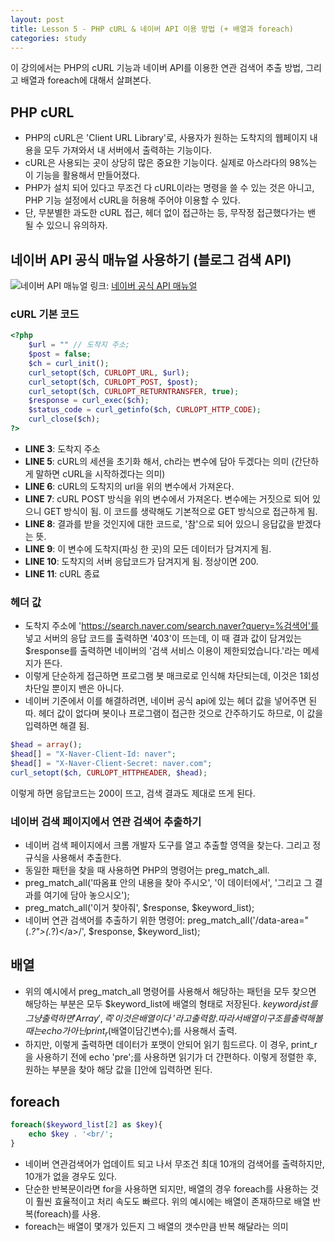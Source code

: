 ```yaml
---
layout: post
title: Lesson 5 - PHP cURL & 네이버 API 이용 방법 (+ 배열과 foreach) 
categories: study
---
```


이 강의에서는 PHP의 cURL 기능과 네이버 API를 이용한 연관 검색어 추출 방법, 그리고 배열과 foreach에 대해서 살펴본다.

## PHP cURL
* PHP의 cURL은 'Client URL Library'로, 사용자가 원하는 도착지의 웹페이지 내용을 모두 가져와서 내 서버에서 출력하는 기능이다.
* cURL은 사용되는 곳이 상당히 많은 중요한 기능이다. 실제로 아스라다의 98%는 이 기능을 활용해서 만들어졌다.
* PHP가 설치 되어 있다고 무조건 다 cURL이라는 명령을 쓸 수 있는 것은 아니고, PHP 기능 설정에서 cURL을 허용해 주어야 이용할 수 있다. 
* 단, 무분별한 과도한 cURL 접근, 헤더 없이 접근하는 등, 무작정 접근했다가는 밴 될 수 있으니 유의하자.

## 네이버 API 공식 매뉴얼 사용하기 (블로그 검색 API)
![네이버 API 매뉴얼](http://mocha.dothome.co.kr/images/5-0.png)
링크: [네이버 공식 API 매뉴얼](https://developers.naver.com/docs/search/blog/)

### cURL 기본 코드
~~~php
<?php
	$url = "" // 도착지 주소;
	$post = false;
	$ch = curl_init();
	curl_setopt($ch, CURLOPT_URL, $url);
	curl_setopt($ch, CURLOPT_POST, $post);
	curl_setopt($ch, CURLOPT_RETURNTRANSFER, true);
	$response = curl_exec($ch);
	$status_code = curl_getinfo($ch, CURLOPT_HTTP_CODE);
	curl_close($ch);
?>
~~~
* **LINE 3**: 도착지 주소
* **LINE 5**: cURL의 세션을 초기화 해서, ch라는 변수에 담아 두겠다는 의미 (간단하게 말하면 cURL을 시작하겠다는 의미)
* **LINE 6**: cURL의 도착지의 url을 위의 변수에서 가져온다.
* **LINE 7**: cURL POST 방식을 위의 변수에서 가져온다. 변수에는 거짓으로 되어 있으니 GET 방식이 됨. 이 코드를 생략해도 기본적으로 GET 방식으로 접근하게 됨.
* **LINE 8**: 결과를 받을 것인지에 대한 코드로, '참'으로 되어 있으니 응답값을 받겠다는 뜻.
* **LINE 9**: 이 변수에 도착지(파싱 한 곳)의 모든 데이터가 담겨지게 됨.
* **LINE 10**: 도착지의 서버 응답코드가 담겨지게 됨. 정상이면 200.
* **LINE 11**: cURL 종료

### 헤더 값
* 도착지 주소에 'https://search.naver.com/search.naver?query=%검색어'를 넣고 서버의 응답 코드를 출력하면 '403'이 뜨는데, 이 때 결과 값이 담겨있는 $response를 출력하면 네이버의 '검색 서비스 이용이 제한되었습니다.'라는 메세지가 뜬다.
* 이렇게 단순하게 접근하면 프로그램 봇 매크로로 인식해 차단되는데, 이것은 1회성 차단일 뿐이지 밴은 아니다.
* 네이버 기준에서 이를 해결하려면, 네이버 공식 api에 있는 헤더 값을 넣어주면 된따. 헤더 값이 없다며 봇이나 프로그램이 접근한 것으로 간주하기도 하므로, 이 값을 입력하면 해결 됨.

~~~php
$head = array();
$head[] = "X-Naver-Client-Id: naver";
$head[] = "X-Naver-Client-Secret: naver.com";
curl_setopt($ch, CURLOPT_HTTPHEADER, $head);
~~~

이렇게 하면 응답코드는 200이 뜨고, 검색 결과도 제대로 뜨게 된다.

### 네이버 검색 페이지에서 연관 검색어 추출하기
* 네이버 검색 페이지에서 크롬 개발자 도구를 열고 추출할 영역을 찾는다. 그리고 정규식을 사용해서 추출한다.
* 동일한 패턴을 찾을 때 사용하면 PHP의 명령어는 preg_match_all.
* preg_match_all('따옴표 안의 내용을 찾아 주시오', '이 데이터에서', '그리고 그 결과를 여기에 담아 놓으시오');
* preg_match_all('이거 찾아줘', $response, $keyword_list);
* 네이버 연관 검색어를 추출하기 위한 명령어: preg_match_all('/data-area="(.*?">(.*?)<\/a>/', $response, $keyword_list);

## 배열
* 위의 예시에서 preg_match_all 명령어를 사용해서 해당하는 패턴을 모두 찾으면 해당하는 부분은 모두 $keyword_list에 배열의 형태로 저장된다. $keyword_list를 그냥 출력하면 'Array', 즉 '이것은 배열이다~'라고 출력함. 따라서 배열이 구조를 출력해볼 때는 echo가 아닌 print_r($배열이담긴변수);를 사용해서 출력.
* 하지만, 이렇게 출력하면 데이터가 포맷이 안되어 읽기 힘드르다. 이 경우, print_r을 사용하기 전에 echo 'pre';를 사용하면 읽기가 더 간편하다. 이렇게 정렬한 후, 원하는 부분을 찾아 해당 값을 []안에 입력하면 된다.

## foreach
~~~php
foreach($keyword_list[2] as $key){
	echo $key . '<br/';
}
~~~
* 네이버 연관검색어가 업데이트 되고 나서 무조건 최대 10개의 검색어를 출력하지만, 10개가 없을 경우도 있다.
* 단순한 반복문이라면 for을 사용하면 되지만, 배열의 경우 foreach를 사용하는 것이 훨씬 효율적이고 처리 속도도 빠르다. 위의 예시에는 배열이 존재하므로 배열 반복(foreach)를 사용.
* foreach는 배열이 몇개가 있든지 그 배열의 갯수만큼 반복 해달라는 의미 